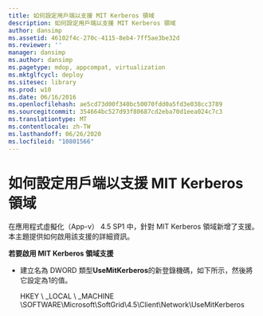 ```yaml
---
title: 如何設定用戶端以支援 MIT Kerberos 領域
description: 如何設定用戶端以支援 MIT Kerberos 領域
author: dansimp
ms.assetid: 46102f4c-270c-4115-8eb4-7ff5ae3be32d
ms.reviewer: ''
manager: dansimp
ms.author: dansimp
ms.pagetype: mdop, appcompat, virtualization
ms.mktglfcycl: deploy
ms.sitesec: library
ms.prod: w10
ms.date: 06/16/2016
ms.openlocfilehash: ae5cd73d00f340bc50070fdd0a5fd3e038cc3789
ms.sourcegitcommit: 354664bc527d93f80687cd2eba70d1eea024c7c3
ms.translationtype: MT
ms.contentlocale: zh-TW
ms.lasthandoff: 06/26/2020
ms.locfileid: "10801566"
---
```

# 如何設定用戶端以支援 MIT Kerberos 領域


在應用程式虛擬化（App-v） 4.5 SP1 中，針對 MIT Kerberos 領域新增了支援。 本主題提供如何啟用該支援的詳細資訊。

**若要啟用 MIT Kerberos 領域支援**

-   建立名為 DWORD 類型**UseMitKerberos**的新登錄機碼，如下所示，然後將它設定為1的值。

    HKEY \ _LOCAL \ _MACHINE \\SOFTWARE\\Microsoft\\SoftGrid\\4.5\\Client\\Network\\UseMitKerberos

 

 





